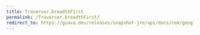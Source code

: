```yaml
---
title: Traverser.breadthFirst
permalink: /Traverser.breadthFirst/
redirect_to: https://guava.dev/releases/snapshot-jre/api/docs/com/google/common/graph/Traverser.html#breadthFirst-N-
---
```

